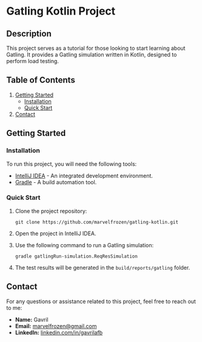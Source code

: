 # Gatling Kotlin Project

## Description

This project serves as a tutorial for those looking to start learning about Gatling. It provides a Gatling simulation written in Kotlin, designed to perform load testing.

## Table of Contents

1. [Getting Started](#getting-started)
    - [Installation](#installation)
    - [Quick Start](#quick-start)
2. [Contact](#contact)

## Getting Started

### Installation

To run this project, you will need the following tools:

- [IntelliJ IDEA](https://www.jetbrains.com/idea/download/) - An integrated development environment.
- [Gradle](https://gradle.org/install/) - A build automation tool.

### Quick Start

1. Clone the project repository:

    ```shell
    git clone https://github.com/marvelfrozen/gatling-kotlin.git
    ```

2. Open the project in IntelliJ IDEA.

3. Use the following command to run a Gatling simulation:

    ```shell
    gradle gatlingRun-simulation.ReqResSimulation
    ```

4. The test results will be generated in the `build/reports/gatling` folder.

## Contact

For any questions or assistance related to this project, feel free to reach out to me:

- **Name:** Gavril
- **Email:** [marvelfrozen@gmail.com](mailto:marvelfrozen@gmail.com)
- **LinkedIn:** [linkedin.com/in/gavrilafb](https://www.linkedin.com/in/gavrilafb)